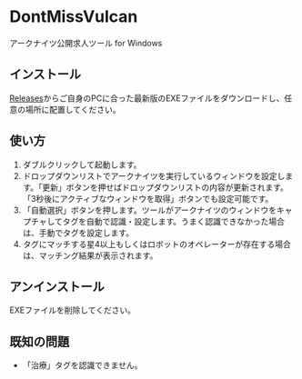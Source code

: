 # DontMissVulcan
アークナイツ公開求人ツール for Windows

## インストール
[Releases](https://github.com/code21-m/DontMissVulcan/releases)からご自身のPCに合った最新版のEXEファイルをダウンロードし、任意の場所に配置してください。

## 使い方
1. ダブルクリックして起動します。
2. ドロップダウンリストでアークナイツを実行しているウィンドウを設定します。「更新」ボタンを押せばドロップダウンリストの内容が更新されます。「3秒後にアクティブなウィンドウを取得」ボタンでも設定可能です。
3. 「自動選択」ボタンを押します。ツールがアークナイツのウィンドウをキャプチャしてタグを自動で認識・設定します。うまく認識できなかった場合は、手動でタグを設定します。
4. タグにマッチする星4以上もしくはロボットのオペレーターが存在する場合は、マッチング結果が表示されます。

## アンインストール
EXEファイルを削除してください。

## 既知の問題
- 「治療」タグを認識できません。